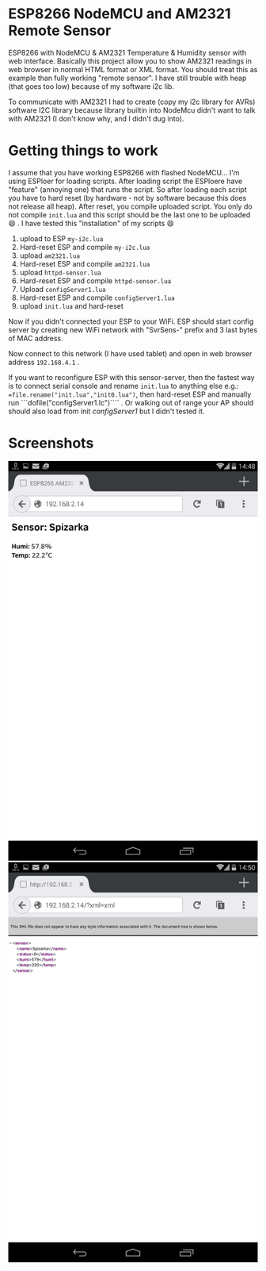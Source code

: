 # ESP8266 NodeMCU and AM2321 Remote Sensor
ESP8266 with NodeMCU &amp; AM2321 Temperature &amp; Humidity sensor with web interface.
Basically this project allow you to show AM2321 readings in web browser in normal HTML format or XML format. You should treat this as example than fully working "remote sensor". I have still trouble with heap (that goes too low) because of my software i2c lib.

To communicate with AM2321 I had to create (copy my i2c library for AVRs) software I2C library because library builtin into NodeMcu didn't want to talk with AM2321 (I don't know why, and I didn't dug into).


# Getting things to work
I assume that you have working ESP8266 with flashed NodeMCU...
I'm using ESPloer for loading scripts. After loading script the ESPloere have "feature" (annoying one) that runs the script. So after loading each script you have to hard reset (by hardware - not by software because this does not release all heap).
After reset, you compile uploaded script. You only do not compile ```init.lua``` and this script should be the last one to be uploaded :smile: .
I have tested this "installation" of my scripts :smile: 

1. upload to ESP ```my-i2c.lua```
2. Hard-reset ESP and compile ```my-i2c.lua```
3. upload ```am2321.lua```
4. Hard-reset ESP and compile ```am2321.lua```
5. upload ```httpd-sensor.lua```
6. Hard-reset ESP and compile ```httpd-sensor.lua```
7. Upload ```configServer1.lua```
8. Hard-reset ESP and compile ```configServer1.lua```
9. upload ```init.lua``` and hard-reset

Now if you didn't connected your ESP to your WiFi. ESP should start config server by creating new WiFi network with "SvrSens-" prefix and 3 last bytes of MAC address.

Now connect to this network (I have used tablet) and open in web browser address ```192.168.4.1``` .

If you want to reconfigure ESP with this sensor-server, then the fastest way is to connect serial console and rename ```init.lua``` to anything else e.g.: ```=file.rename("init.lua","init0.lua")```, then hard-reset ESP and manually run ```dofile("configServer1.lc")```` . 
Or walking out of range your AP should should also load from init *configServer1* but I didn't tested it.

# Screenshots 
<img src="https://github.com/saper-2/esp8266-am2321-remote-sensor/blob/master/Screenshots/esp8266-remo-sensor-n7-httpd-sensor.jpg" title="Screenshot of www page" width="550px" /> <img src="https://github.com/saper-2/esp8266-am2321-remote-sensor/blob/master/Screenshots/esp8266-remo-sensor-n7-httpd-sensor-xml.jpg" title="Screenshot of www page in xml" width="550px"/>

